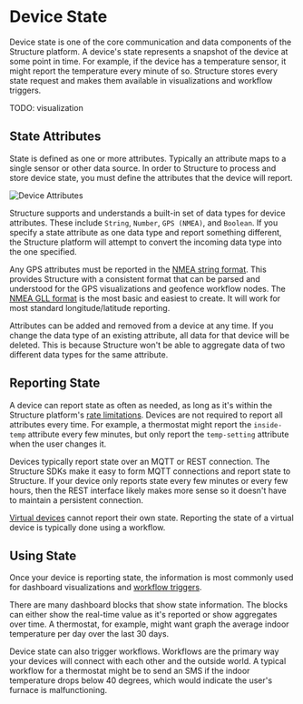 # Device State

Device state is one of the core communication and data components of the Structure platform. A device's state represents a snapshot of the device at some point in time. For example, if the device has a temperature sensor, it might report the temperature every minute of so. Structure stores every state request and makes them available in visualizations and workflow triggers.

TODO: visualization

## State Attributes

State is defined as one or more attributes. Typically an attribute maps to a single sensor or other data source. In order to Structure to process and store device state, you must define the attributes that the device will report.

![Device Attributes](/images/devices/device-attributes.png "Device Attributes")

Structure supports and understands a built-in set of data types for device attributes. These include `String`, `Number`, `GPS (NMEA)`, and `Boolean`. If you specify a state attribute as one data type and report something different, the Structure platform will attempt to convert the incoming data type into the one specified.

Any GPS attributes must be reported in the [NMEA string format](http://www.gpsinformation.org/dale/nmea.htm). This provides Structure with a consistent format that can be parsed and understood for the GPS visualizations and geofence workflow nodes. The [NMEA GLL format](http://www.gpsinformation.org/dale/nmea.htm#GLL) is the most basic and easiest to create. It will work for most standard longitude/latitude reporting.

Attributes can be added and removed from a device at any time. If you change the data type of an existing attribute, all data for that device will be deleted. This is because Structure won't be able to aggregate data of two different data types for the same attribute.

## Reporting State

A device can report state as often as needed, as long as it's within the Structure platform's [rate limitations](/limits). Devices are not required to report all attributes every time. For example, a thermostat might report the `inside-temp` attribute every few minutes, but only report the `temp-setting` attribute when the user changes it.

Devices typically report state over an MQTT or REST connection. The Structure SDKs make it easy to form MQTT connections and report state to Structure. If your device only reports state every few minutes or every few hours, then the REST interface likely makes more sense so it doesn't have to maintain a persistent connection.

[Virtual devices](/devices/overview/#device-configuration) cannot report their own state. Reporting the state of a virtual device is typically done using a workflow.

## Using State

Once your device is reporting state, the information is most commonly used for dashboard visualizations and [workflow triggers](/workflows/triggers/device/).

There are many dashboard blocks that show state information. The blocks can either show the real-time value as it's reported or show aggregates over time. A thermostat, for example, might want graph the average indoor temperature per day over the last 30 days.

Device state can also trigger workflows. Workflows are the primary way your devices will connect with each other and the outside world. A typical workflow for a thermostat might be to send an SMS if the indoor temperature drops below 40 degrees, which would indicate the user's furnace is malfunctioning.
